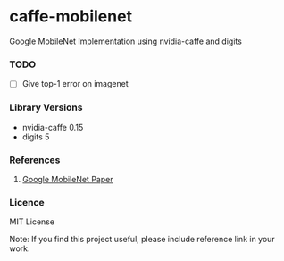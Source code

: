 # caffe-mobilenet
Google MobileNet Implementation using nvidia-caffe and digits

### TODO
- [ ] Give top-1 error on imagenet

### Library Versions

- nvidia-caffe 0.15
- digits 5

### References

1) [Google MobileNet Paper](https://arxiv.org/pdf/1704.04861.pdf)

### Licence

MIT License

Note: If you find this project useful, please include reference link in your work.
